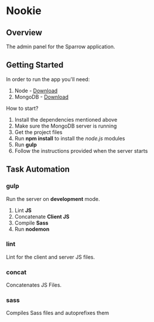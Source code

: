 # Nookie

## Overview
The admin panel for the Sparrow application.

## Getting Started

In order to run the app you'll need:

 1. Node - [Download](https://nodejs.org)
 2. MongoDB - [Download](https://mongodb.org)

How to start?

 1. Install the dependencies mentioned above
 2. Make sure the MongoDB server is running
 3. Get the project files
 4. Run **npm install** to install the *node.js* modules
 5. Run **gulp**
 6. Follow the instructions provided when the server starts

## Task Automation

### gulp

Run the server on **development** mode.

 1. Lint **JS**
 2. Concatenate **Client JS**
 3. Compile **Sass**
 4. Run **nodemon**

### lint

Lint for the client and server JS files.

### concat

Concatenates JS Files.

### sass

Compiles Sass files and autoprefixes them